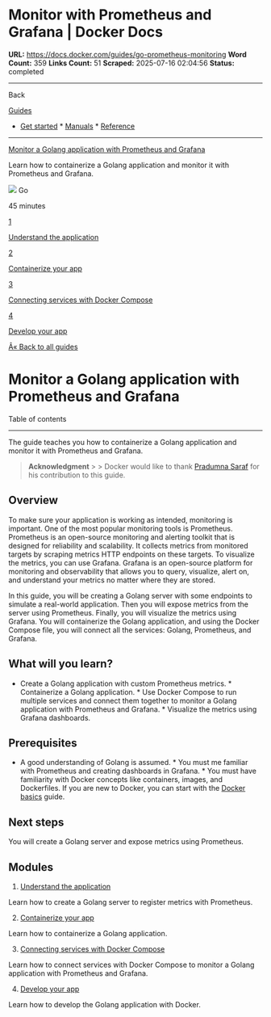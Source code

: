 # Monitor with Prometheus and Grafana | Docker Docs

**URL:** https://docs.docker.com/guides/go-prometheus-monitoring
**Word Count:** 359
**Links Count:** 51
**Scraped:** 2025-07-16 02:04:56
**Status:** completed

---

Back

[Guides](https://docs.docker.com/guides/)

  * [Get started](https://docs.docker.com/get-started/)   * [Manuals](https://docs.docker.com/manuals/)   * [Reference](https://docs.docker.com/reference/)

* * *

[Monitor a Golang application with Prometheus and Grafana](https://docs.docker.com/guides/go-prometheus-monitoring/)

Learn how to containerize a Golang application and monitor it with Prometheus and Grafana.

![](https://cdn.jsdelivr.net/gh/devicons/devicon@latest/icons/go/go-original.svg) Go

45 minutes

[1](https://docs.docker.com/guides/go-prometheus-monitoring/application/)

[Understand the application](https://docs.docker.com/guides/go-prometheus-monitoring/application/)

[2](https://docs.docker.com/guides/go-prometheus-monitoring/containerize/)

[Containerize your app](https://docs.docker.com/guides/go-prometheus-monitoring/containerize/)

[3](https://docs.docker.com/guides/go-prometheus-monitoring/compose/)

[Connecting services with Docker Compose](https://docs.docker.com/guides/go-prometheus-monitoring/compose/)

[4](https://docs.docker.com/guides/go-prometheus-monitoring/develop/)

[Develop your app](https://docs.docker.com/guides/go-prometheus-monitoring/develop/)

[Â« Back to all guides](https://docs.docker.com/guides/)

# Monitor a Golang application with Prometheus and Grafana

Table of contents

* * *

The guide teaches you how to containerize a Golang application and monitor it with Prometheus and Grafana.

> **Acknowledgment** >  > Docker would like to thank [Pradumna Saraf](https://twitter.com/pradumna_saraf) for his contribution to this guide.

## Overview

To make sure your application is working as intended, monitoring is important. One of the most popular monitoring tools is Prometheus. Prometheus is an open-source monitoring and alerting toolkit that is designed for reliability and scalability. It collects metrics from monitored targets by scraping metrics HTTP endpoints on these targets. To visualize the metrics, you can use Grafana. Grafana is an open-source platform for monitoring and observability that allows you to query, visualize, alert on, and understand your metrics no matter where they are stored.

In this guide, you will be creating a Golang server with some endpoints to simulate a real-world application. Then you will expose metrics from the server using Prometheus. Finally, you will visualize the metrics using Grafana. You will containerize the Golang application, and using the Docker Compose file, you will connect all the services: Golang, Prometheus, and Grafana.

## What will you learn?

  * Create a Golang application with custom Prometheus metrics.   * Containerize a Golang application.   * Use Docker Compose to run multiple services and connect them together to monitor a Golang application with Prometheus and Grafana.   * Visualize the metrics using Grafana dashboards.

## Prerequisites

  * A good understanding of Golang is assumed.   * You must me familiar with Prometheus and creating dashboards in Grafana.   * You must have familiarity with Docker concepts like containers, images, and Dockerfiles. If you are new to Docker, you can start with the [Docker basics](https://docs.docker.com/get-started/docker-concepts/the-basics/what-is-a-container/) guide.

## Next steps

You will create a Golang server and expose metrics using Prometheus.

## Modules

  1. [Understand the application](https://docs.docker.com/guides/go-prometheus-monitoring/application/)

Learn how to create a Golang server to register metrics with Prometheus.

  2. [Containerize your app](https://docs.docker.com/guides/go-prometheus-monitoring/containerize/)

Learn how to containerize a Golang application.

  3. [Connecting services with Docker Compose](https://docs.docker.com/guides/go-prometheus-monitoring/compose/)

Learn how to connect services with Docker Compose to monitor a Golang application with Prometheus and Grafana.

  4. [Develop your app](https://docs.docker.com/guides/go-prometheus-monitoring/develop/)

Learn how to develop the Golang application with Docker.